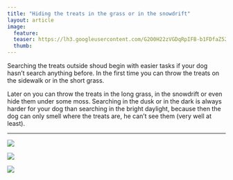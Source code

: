 ```yaml
---
title: "Hiding the treats in the grass or in the snowdrift"
layout: article
image:
  feature:
  teaser: https://lh3.googleusercontent.com/G2O0H22zVGDqRpIFB-b1FDfaZ52LIMK2JRfbnCBsX2A=w245
  thumb:
---
```


Searching the treats outside shoud begin with easier tasks if your dog hasn’t search anything before. In the first time you can throw the treats on the sidewalk or in the short grass.

Later on you can throw the treats in the long grass, in the snowdrift or even hide them under some moss.
Searching in the dusk or in the dark is always harder for your dog than searching in the bright daylight, because then the dog can only smell where the treats are, he can’t see them (very well at least).

---

[![](https://lh3.googleusercontent.com/KNMOWAwRF4NV1dPEtHi3bfl7qJwYKGLnynW94fvU4Zk=w800)](https://lh3.googleusercontent.com/KNMOWAwRF4NV1dPEtHi3bfl7qJwYKGLnynW94fvU4Zk=s0)

[![](https://lh3.googleusercontent.com/-q0Yktk_agZt_avoAsgIabya1b3dTa1MerSPpDM_oX0=w800)](https://lh3.googleusercontent.com/-q0Yktk_agZt_avoAsgIabya1b3dTa1MerSPpDM_oX0=s0)

[![](https://lh3.googleusercontent.com/XWmS04aaoSx8OFRP2yUz7MN4_wB80-7zoqk4Vfgocw=w800)](https://lh3.googleusercontent.com/XWmS04aaoSx8OFRP2yUz7MN4_wB80-7zoqk4Vfgocw=s0)
